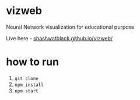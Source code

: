 # vizweb

Neural Network visualization for educational purpose

Live here - [shashwatblack.github.io/vizweb/](https://shashwatblack.github.io/vizweb/)

# how to run

1. `git clone`
2. `npm install`
3. `npm start`
